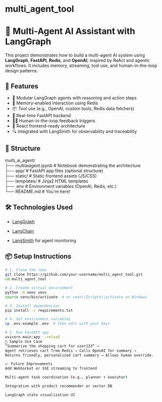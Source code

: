 ﻿# multi_agent_tool

# 🧠 Multi-Agent AI Assistant with LangGraph

This project demonstrates how to build a multi-agent AI system using **LangGraph**, **FastAPI**, **Redis**, and **OpenAI**, inspired by ReAct and agentic workflows. It includes memory, streaming, tool use, and human-in-the-loop design patterns.

## 🚀 Features

- 🧩 Modular LangGraph agents with reasoning and action steps
- 🧠 Memory-enabled interaction using Redis
- 📦 Tool use (e.g., OpenAI, custom tools, Redis data fetchers)
- 📡 Real-time FastAPI backend
- 🧑‍💻 Human-in-the-loop feedback triggers
- 🎯 React frontend-ready architecture
- 🔍 Integrated with LangSmith for observability and traceability

## 📁 Structure

multi_ai_agent/<br>
├── multiaiagent.ipynb # Notebook demonstrating the architecture <br>
├── app/ # FastAPI app files (optional structure)<br>
├── static/ # Static frontend assets (JS/CSS)<br>
├── templates/ # Jinja2 HTML templates<br>
├── .env # Environment variables (OpenAI, Redis, etc.)<br>
└── README.md # You're here!


## 🛠️ Technologies Used

- [LangGraph](https://github.com/langchain-ai/langgraph)
- [LangChain](https://github.com/langchain-ai/langchain)

- [LangSmith](https://smith.langchain.com/) for agent monitoring

## 📦 Setup Instructions

```bash
# 1. Clone the repo
git clone https://github.com/your-username/multi_agent_tool.git
cd multi_agent_tool

# 2. Create virtual environment
python -m venv venv
source venv/bin/activate  # or venv\\Scripts\\activate on Windows

# 3. Install dependencies
pip install -r requirements.txt

# 4. Set environment variables
cp .env.example .env  # then edit with your keys

# 5. Run FastAPI app
uvicorn main:app --reload
📌 Sample Use Case
“Summarize the shopping cart for user123” →
Agent retrieves cart from Redis → Calls OpenAI for summary →
Returns friendly, personalized cart summary → Allows human override.

📈 Future Improvements
Add WebSocket or SSE streaming to frontend

Multi-agent task coordination (e.g., planner + executor)

Integration with product recommender or vector DB

LangGraph state visualization UI


